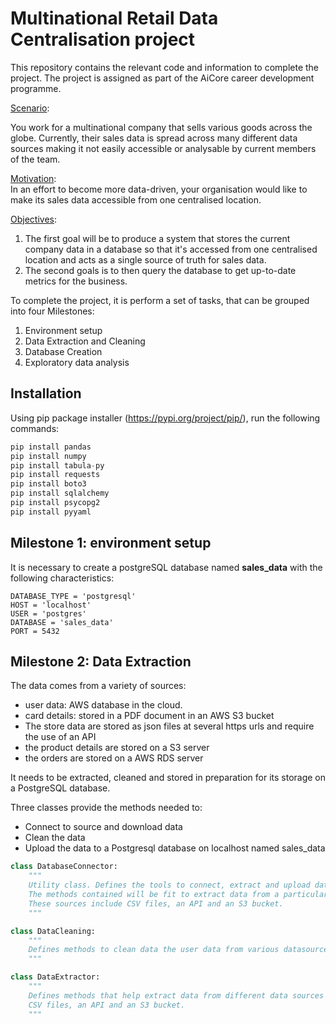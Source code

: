 # Multinational Retail Data Centralisation project

This repository contains the relevant code and information to complete the project. The project is assigned as part of the AiCore career development programme.

<u>Scenario</u>:<br>

You work for a multinational company that sells various goods across the globe. Currently, their sales data is spread across many different data sources making it not easily accessible or analysable by current members of the team.

<u>Motivation</u>:<br>
In an effort to become more data-driven, your organisation would like to make its sales data accessible from one centralised location.

<u>Objectives</u>:<br>
1) The first goal will be to produce a system that stores the current company data in a database so that it's accessed from one centralised location and acts as a single source of truth for sales data.
2) The second goals is to then query the database to get up-to-date metrics for the business.

To complete the project, it is perform a set of tasks, that can be grouped into four Milestones:
1. Environment setup
1. Data Extraction and Cleaning
1. Database Creation
1. Exploratory data analysis

## Installation

Using pip package installer (https://pypi.org/project/pip/), run the following commands:

```python
pip install pandas
pip install numpy
pip install tabula-py
pip install requests
pip install boto3
pip install sqlalchemy
pip install psycopg2
pip install pyyaml
```
## Milestone 1: environment setup

It is necessary to create a postgreSQL database named **sales_data** with the following characteristics:

    DATABASE_TYPE = 'postgresql'
    HOST = 'localhost'
    USER = 'postgres'
    DATABASE = 'sales_data'
    PORT = 5432

## Milestone 2: Data Extraction

The data comes from a variety of sources:
- user data: AWS database in the cloud.
- card details: stored in a PDF document in an AWS S3 bucket
- The store data are stored as json files at several https urls and require the use of an API
- the product details are stored on a S3 server
- the orders are stored on a AWS RDS server

It needs to be extracted, cleaned and stored in preparation for its storage on a PostgreSQL database.


Three classes provide the methods needed to:
- Connect to source and download data
- Clean the data
- Upload the data to a Postgresql database on localhost named sales_data


```python
class DatabaseConnector:
    """
    Utility class. Defines the tools to connect, extract and upload data into the database.
    The methods contained will be fit to extract data from a particular data source.
    These sources include CSV files, an API and an S3 bucket.
    """

class DataCleaning:
    """
    Defines methods to clean data the user data from various datasources.
    """

class DataExtractor:
    """
    Defines methods that help extract data from different data sources such as
    CSV files, an API and an S3 bucket.
    """
```
